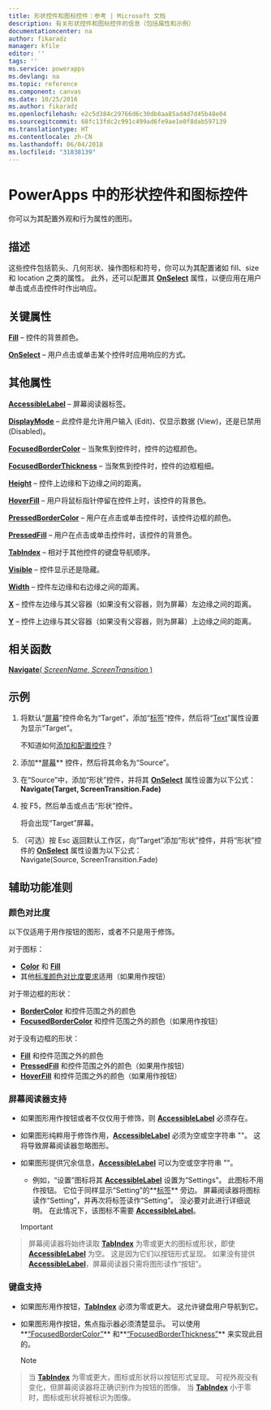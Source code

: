 ```yaml
---
title: 形状控件和图标控件：参考 | Microsoft 文档
description: 有关形状控件和图标控件的信息（包括属性和示例）
documentationcenter: na
author: fikaradz
manager: kfile
editor: ''
tags: ''
ms.service: powerapps
ms.devlang: na
ms.topic: reference
ms.component: canvas
ms.date: 10/25/2016
ms.author: fikaradz
ms.openlocfilehash: e2c5d384c29766d6c30db8aa85ad4d7d45b48e04
ms.sourcegitcommit: 68fc13fdc2c991c499ad6fe9ae1e0f8dab597139
ms.translationtype: HT
ms.contentlocale: zh-CN
ms.lasthandoff: 06/04/2018
ms.locfileid: "31838139"
---
```

# <a name="shape-controls-and-icon-controls-in-powerapps"></a>PowerApps 中的形状控件和图标控件
你可以为其配置外观和行为属性的图形。

## <a name="description"></a>描述
这些控件包括箭头、几何形状、操作图标和符号，你可以为其配置诸如 fill、size 和 location 之类的属性。 此外，还可以配置其 **[OnSelect](properties-core.md)** 属性，以便应用在用户单击或点击控件时作出响应。

## <a name="key-properties"></a>关键属性
**[Fill](properties-color-border.md)** – 控件的背景颜色。

**[OnSelect](properties-core.md)** – 用户点击或单击某个控件时应用响应的方式。

## <a name="additional-properties"></a>其他属性
**[AccessibleLabel](properties-accessibility.md)** – 屏幕阅读器标签。

**[DisplayMode](properties-core.md)** – 此控件是允许用户输入 (Edit)、仅显示数据 (View)，还是已禁用 (Disabled)。

**[FocusedBorderColor](properties-color-border.md)** – 当聚焦到控件时，控件的边框颜色。

**[FocusedBorderThickness](properties-color-border.md)** – 当聚焦到控件时，控件的边框粗细。

**[Height](properties-size-location.md)** – 控件上边缘和下边缘之间的距离。

**[HoverFill](properties-color-border.md)** – 用户将鼠标指针停留在控件上时，该控件的背景色。

**[PressedBorderColor](properties-color-border.md)** – 用户在点击或单击控件时，该控件边框的颜色。

**[PressedFill](properties-color-border.md)** – 用户在点击或单击控件时，该控件的背景色。

**[TabIndex](properties-accessibility.md)** – 相对于其他控件的键盘导航顺序。

**[Visible](properties-core.md)** – 控件显示还是隐藏。

**[Width](properties-size-location.md)** – 控件左边缘和右边缘之间的距离。

**[X](properties-size-location.md)** – 控件左边缘与其父容器（如果没有父容器，则为屏幕）左边缘之间的距离。

**[Y](properties-size-location.md)** – 控件上边缘与其父容器（如果没有父容器，则为屏幕）上边缘之间的距离。

## <a name="related-functions"></a>相关函数
[**Navigate**( *ScreenName*, *ScreenTransition* )](../functions/function-navigate.md)

## <a name="example"></a>示例
1. 将默认“[屏幕](control-screen.md)”控件命名为“Target”，添加“[标签](control-text-box.md)”控件，然后将“[Text](properties-core.md)”属性设置为显示“Target”。
   
    不知道如何[添加和配置控件](../add-configure-controls.md)？
2. 添加**[屏幕](control-screen.md)** 控件，然后将其命名为“Source”。
3. 在“Source”中，添加“形状”控件，并将其 **[OnSelect](properties-core.md)** 属性设置为以下公式：
   <br>**Navigate(Target, ScreenTransition.Fade)**
4. 按 F5，然后单击或点击“形状”控件。
   
    将会出现“Target”屏幕。
5. （可选）按 Esc 返回默认工作区，向“Target”添加“形状”控件，并将“形状”控件的 **[OnSelect](properties-core.md)** 属性设置为以下公式：
   <br>Navigate(Source, ScreenTransition.Fade)


## <a name="accessibility-guidelines"></a>辅助功能准则
### <a name="color-contrast"></a>颜色对比度
以下仅适用于用作按钮的图形，或者不只是用于修饰。

对于图标：
* **[Color](properties-color-border.md)** 和 **[Fill](properties-color-border.md)**
* 其他[标准颜色对比度要求](../accessible-apps-color.md)适用（如果用作按钮）

对于带边框的形状：
* **[BorderColor](properties-color-border.md)** 和控件范围之外的颜色
* **[FocusedBorderColor](properties-color-border.md)** 和控件范围之外的颜色（如果用作按钮）

对于没有边框的形状：
* **[Fill](properties-color-border.md)** 和控件范围之外的颜色
* **[PressedFill](properties-color-border.md)** 和控件范围之外的颜色（如果用作按钮）
* **[HoverFill](properties-color-border.md)** 和控件范围之外的颜色（如果用作按钮）

### <a name="screen-reader-support"></a>屏幕阅读器支持
* 如果图形用作按钮或者不仅仅用于修饰，则 **[AccessibleLabel](properties-accessibility.md)** 必须存在。
* 如果图形纯粹用于修饰作用，**[AccessibleLabel](properties-accessibility.md)** 必须为空或空字符串 ""。 这将导致屏幕阅读器忽略图形。
* 如果图形提供冗余信息，**[AccessibleLabel](properties-accessibility.md)** 可以为空或空字符串 ""。
    * 例如，“设置”图标将其 **[AccessibleLabel](properties-accessibility.md)** 设置为“Settings”。 此图标不用作按钮。 它位于同样显示“Setting”的**[标签](control-text-box.md)** 旁边。 屏幕阅读器将图标读作“Setting”，并再次将标签读作“Setting”。 没必要对此进行详细说明。 在此情况下，该图标不需要 **[AccessibleLabel](properties-accessibility.md)**。

    > [!IMPORTANT]
> 屏幕阅读器将始终读取 **[TabIndex](properties-accessibility.md)** 为零或更大的图标或形状，即使 **[AccessibleLabel](properties-accessibility.md)** 为空。 这是因为它们以按钮形式呈现。 如果没有提供 **[AccessibleLabel](properties-accessibility.md)**，屏幕阅读器只需将图形读作“按钮”。

### <a name="keyboard-support"></a>键盘支持
* 如果图形用作按钮，**[TabIndex](properties-accessibility.md)** 必须为零或更大。 这允许键盘用户导航到它。
* 如果图形用作按钮，焦点指示器必须清楚显示。 可以使用**[“FocusedBorderColor”](properties-color-border.md)** 和**[“FocusedBorderThickness”](properties-color-border.md)** 来实现此目的。

    > [!NOTE]
> 当 **[TabIndex](properties-accessibility.md)** 为零或更大，图标或形状将以按钮形式呈现。 可视外观没有变化，但屏幕阅读器将正确识别作为按钮的图像。 当 **[TabIndex](properties-accessibility.md)** 小于零时，图标或形状将被标识为图像。
